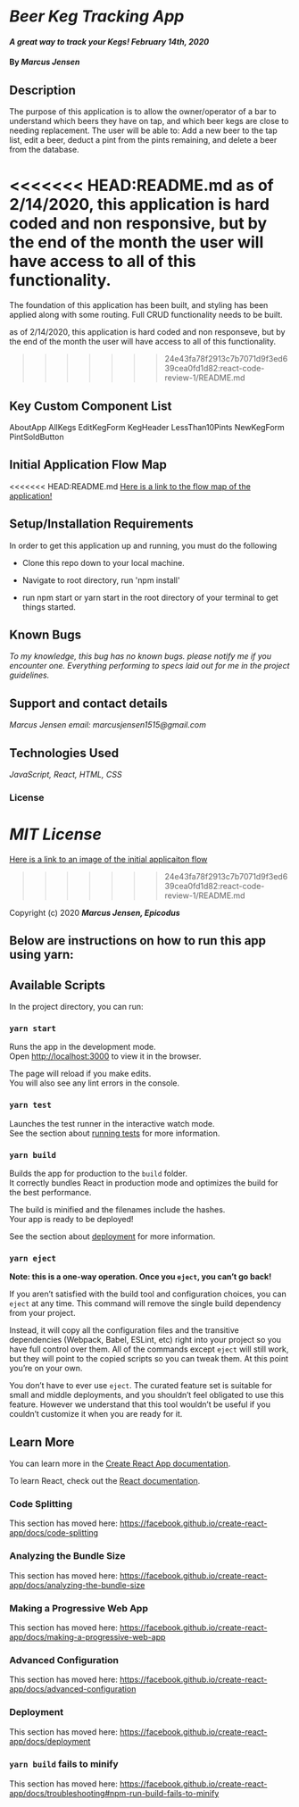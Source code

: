 

# _Beer Keg Tracking App_

#### _A great way to track your Kegs! February 14th, 2020_

#### By _**Marcus Jensen**_



## Description

The purpose of this application is to allow the owner/operator of a bar to understand which beers they have on tap, and which beer kegs are close to needing replacement. The user will be able to: Add a new beer to the tap list, edit a beer, deduct a pint from the pints remaining, and delete a beer from the database.

<<<<<<< HEAD:README.md
as of 2/14/2020, this application is hard coded and non responsive, but by the end of the month the user will have access to all of this functionality.
=======
The foundation of this application has been built, and styling has been applied along with some routing. Full CRUD functionality needs to be built.

as of 2/14/2020, this application is hard coded and non responseve, but by the end of the month the user will have access to all of this functionality.
>>>>>>> 24e43fa78f2913c7b7071d9f3ed639cea0fd1d82:react-code-review-1/README.md

## Key Custom Component List
AboutApp
AllKegs
EditKegForm
KegHeader
LessThan10Pints
NewKegForm
PintSoldButton

## Initial Application Flow Map

<<<<<<< HEAD:README.md
[Here is a link to the flow map of the application!](https://drive.google.com/file/d/1e5KgQR_cspekwBa2UBf2Pm_0qsrJFZWz/view?usp=sharing)


## Setup/Installation Requirements

In order to get this application up and running, you must do the following  

* Clone this repo down to your local machine.

* Navigate to root directory, run 'npm install'

* run npm start or yarn start in the root directory of your terminal to get things started.

## Known Bugs

_To my knowledge, this bug has no known bugs. please notify me if you encounter one. Everything performing to specs laid out for me in the project guidelines._

## Support and contact details

_Marcus Jensen email: marcusjensen1515@gmail.com_

## Technologies Used

_JavaScript, React, HTML, CSS_

### License

*MIT License*
=======
[Here is a link to an image of the initial applicaiton flow](https://drive.google.com/file/d/1e5KgQR_cspekwBa2UBf2Pm_0qsrJFZWz/view?usp=sharing)
>>>>>>> 24e43fa78f2913c7b7071d9f3ed639cea0fd1d82:react-code-review-1/README.md

Copyright (c) 2020 **_Marcus Jensen, Epicodus_**









## Below are instructions on how to run this app using yarn:


## Available Scripts

In the project directory, you can run:

### `yarn start`

Runs the app in the development mode.<br />
Open [http://localhost:3000](http://localhost:3000) to view it in the browser.

The page will reload if you make edits.<br />
You will also see any lint errors in the console.

### `yarn test`

Launches the test runner in the interactive watch mode.<br />
See the section about [running tests](https://facebook.github.io/create-react-app/docs/running-tests) for more information.

### `yarn build`

Builds the app for production to the `build` folder.<br />
It correctly bundles React in production mode and optimizes the build for the best performance.

The build is minified and the filenames include the hashes.<br />
Your app is ready to be deployed!

See the section about [deployment](https://facebook.github.io/create-react-app/docs/deployment) for more information.

### `yarn eject`

**Note: this is a one-way operation. Once you `eject`, you can’t go back!**

If you aren’t satisfied with the build tool and configuration choices, you can `eject` at any time. This command will remove the single build dependency from your project.

Instead, it will copy all the configuration files and the transitive dependencies (Webpack, Babel, ESLint, etc) right into your project so you have full control over them. All of the commands except `eject` will still work, but they will point to the copied scripts so you can tweak them. At this point you’re on your own.

You don’t have to ever use `eject`. The curated feature set is suitable for small and middle deployments, and you shouldn’t feel obligated to use this feature. However we understand that this tool wouldn’t be useful if you couldn’t customize it when you are ready for it.

## Learn More

You can learn more in the [Create React App documentation](https://facebook.github.io/create-react-app/docs/getting-started).

To learn React, check out the [React documentation](https://reactjs.org/).

### Code Splitting

This section has moved here: https://facebook.github.io/create-react-app/docs/code-splitting

### Analyzing the Bundle Size

This section has moved here: https://facebook.github.io/create-react-app/docs/analyzing-the-bundle-size

### Making a Progressive Web App

This section has moved here: https://facebook.github.io/create-react-app/docs/making-a-progressive-web-app

### Advanced Configuration

This section has moved here: https://facebook.github.io/create-react-app/docs/advanced-configuration

### Deployment

This section has moved here: https://facebook.github.io/create-react-app/docs/deployment

### `yarn build` fails to minify

This section has moved here: https://facebook.github.io/create-react-app/docs/troubleshooting#npm-run-build-fails-to-minify
